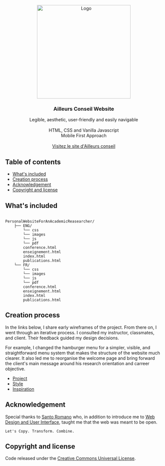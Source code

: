 <p align="center">
  <a href="https://mathieubcd.com/ailleursconseilolderversion.mathieubcd.com/" target="_blank">
    <img src="https://mathieubcd.com/ailleursconseilolderversion.mathieubcd.com/images/ailleurslogo.svg" alt="Logo" width=300 height=auto>
  </a>

  <h3 align="center">Ailleurs Conseil Website</h3>

  <p align="center">
    Legible, aesthetic, user-friendly and easily navigable<br><br>HTML, CSS and Vanilla Javascript<br>Mobile First Approach<br>
    <br>
    <a href="https://mathieubcd.com/ailleursconseilolderversion.mathieubcd.com/" target="_blank">Visitez le site d'Ailleurs conseil</a>
  </p>
</p>



## Table of contents

- [What's included](#whats-included)
- [Creation process](#creation-process)
- [Acknowledgement](#acknowledgement)
- [Copyright and license](#copyright-and-license)



## What's included
```text

PersonalWebsiteForAnAcademicReasearcher/
    ├── ENG/
        └── css
        └── images
        └── js
        └── pdf
        conference.html
        enseignement.html
        index.html
        publications.html
    └── FR/
        └── css
        └── images
        └── js
        └── pdf
        conference.html
        enseignement.html
        index.html
        publications.html
```



## Creation process

In the links below, I share early wireframes of the project. From there on, I went through an iterative process. I consulted my instructor, classmates, and client. Their feedback guided my design decisions. 

For example, I changed the hamburger menu for a simpler, visible, and straightforward menu system that makes the structure of the website much clearer. It also led me to reorganise the welcome page and bring forward the client's main message around his research orientation and carreer objective.

- <a href="https://mathieubcd.com/midterm.mathieubcd.com/index.html" target="_blank">
    Project</a>
- <a href="https://mathieubcd.com/midterm.mathieubcd.com/style.html" target="_blank">
    Style</a>
- <a href="https://mathieubcd.com/midterm.mathieubcd.com/inspiration.html" target="_blank">
    Inspiration</a>



## Acknowledgement

Special thanks to <a href="http://santoromano.com/" target="_blank">
    Santo Romano</a> who, in addition to introduce me to <a href="https://www.concordia.ca/finearts/design/programs/web-design-and-user-interface.html" target="_blank">
    Web Design and User Interface</a>, taught me that the web was meant to be open. 
    
    Let's Copy. Transform. Combine.



## Copyright and license

Code released under the <a href="https://creativecommons.org/publicdomain/zero/1.0/" target="_blank">Creative Commons Universal License</a>.
